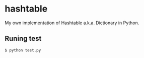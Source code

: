 # hashtable

My own implementation of Hashtable a.k.a. Dictionary in Python.

## Runing test

```
$ python test.py
```